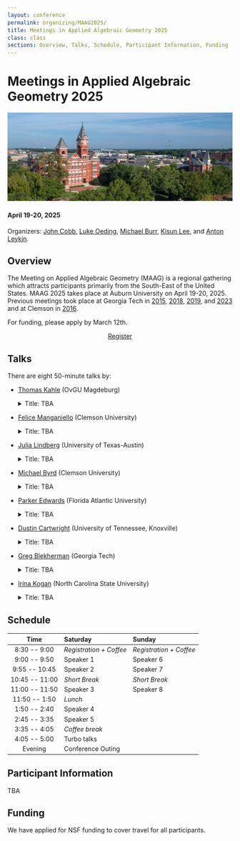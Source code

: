 ```yaml
---
layout: conference
permalink: organizing/MAAG2025/
title: Meetings in Applied Algebraic Geometry 2025
class: class
sections: Overview, Talks, Schedule, Participant Information, Funding
---
```


# Meetings in Applied Algebraic Geometry 2025
![Auburn](/images/projects/auburn.jpg "An image of Auburn, AL from the Auburn Photographic Services.") 
#### April 19-20, 2025
Organizers: [John Cobb](https://johndcobb.github.io), [Luke Oeding](http://webhome.auburn.edu/~lao0004/), [Michael Burr](https://cecas.clemson.edu/~burr2/), [Kisun Lee](https://klee669.github.io), and [Anton Leykin](https://antonleykin.math.gatech.edu).

## Overview
The Meeting on Applied Algebraic Geometry (MAAG) is a regional gathering which attracts participants primarily from the South-East of the United States. MAAG 2025 takes place at Auburn University on April 19-20, 2025. Previous meetings took place at Georgia Tech in [2015](https://sites.google.com/site/magaspring15/), [2018](https://sites.google.com/view/maag-2018/home), [2019](https://sites.google.com/view/maag2019/home), and [2023](https://sites.google.com/view/maag-2023/home) and at Clemson in [2016](https://www.math.clemson.edu/aca/maga16/). 

For funding, please apply by March 12th.
<div class="button-container" style="text-align: center">
    <a href="https://docs.google.com/forms/d/e/1FAIpQLSeat87c8R6wHVlk1l-lbarB4WEXdgfoqDOjkdlbY2koShCqFQ/viewform?usp=sharing" class="button" style="margin:5px">
    Register
    </a>
</div>

## Talks
There are eight 50-minute talks by:
- [Thomas Kahle](https://thomas-kahle.de) (OvGU Magdeburg)
    <details>
        <summary> Title: TBA </summary>
        Abstract: TBA
    </details>

- [Felice Manganiello](http://www.math.clemson.edu/~manganm/?section=1) (Clemson University)
    <details>
        <summary> Title: TBA </summary>
        Abstract: TBA
    </details>

- [Julia Lindberg](https://sites.google.com/view/julialindberg/home) (University of Texas-Austin)
    <details>
        <summary> Title: TBA </summary>
        Abstract: TBA
    </details>

- [Michael Byrd](https://michael-byrd.github.io) (Clemson University)
    <details>
        <summary> Title: TBA </summary>
        Abstract: TBA
    </details>

- [Parker Edwards](https://parkeredw.com) (Florida Atlantic University)
    <details>
        <summary> Title: TBA </summary>
        Abstract: TBA
    </details>

- [Dustin Cartwright](https://web.math.utk.edu/~cartwright/) (University of Tennessee, Knoxville)
    <details>
        <summary> Title: TBA </summary>
        Abstract: TBA
    </details>

- [Greg Blekherman](https://sites.google.com/site/grrigg/) (Georgia Tech)
    <details>
        <summary> Title: TBA </summary>
        Abstract: TBA
    </details>

- [Irina Kogan](https://iakogan.math.ncsu.edu) (North Carolina State University)
    <details>
        <summary> Title: TBA </summary>
        Abstract: TBA
    </details>

## Schedule

| Time             | Saturday                | Sunday                  |
| :--------------: | :---------------------- | :---------------------- |
| 8:30 -- 9:00     | *Registration + Coffee* | *Registration + Coffee* |
| 9:00 -- 9:50     | Speaker 1               | Speaker 6               |
| 9:55 -- 10:45    | Speaker 2               | Speaker 7               |
| 10:45 -- 11:00   | *Short Break*           | *Short Break*         |
| 11:00 -- 11:50   | Speaker 3               | Speaker 8               |
| 11:50 -- 1:50    | *Lunch*                 |                         |
| 1:50 -- 2:40     | Speaker 4               |                         |
| 2:45 -- 3:35     | Speaker 5               |                         |
| 3:35 -- 4:05     | *Coffee break*          |                         |
| 4:05 -- 5:00     | Turbo talks             |                         |
| Evening          | Conference Outing       |                         |

## Participant Information
TBA

## Funding
We have applied for NSF funding to cover travel for all participants.